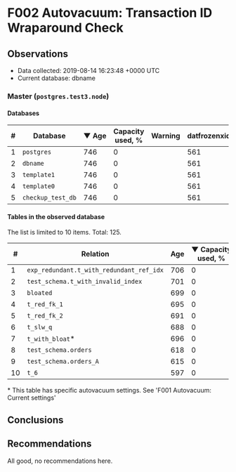 # F002 Autovacuum: Transaction ID Wraparound Check #

## Observations ##
- Data collected: 2019-08-14 16:23:48 +0000 UTC
- Current database: dbname




### Master (`postgres.test3.node`) ###


#### Databases ####


| \# | Database | &#9660;&nbsp;Age | Capacity used, % | Warning | datfrozenxid |
|--|--------|-----|------------------|---------|--------------|
| 1 |`postgres`|746 |0 |  |561 |
| 2 |`dbname`|746 |0 |  |561 |
| 3 |`template1`|746 |0 |  |561 |
| 4 |`template0`|746 |0 |  |561 |
| 5 |`checkup_test_db`|746 |0 |  |561 |


#### Tables in the observed database ####
The list is limited to 10 items. Total: 125.

| \# | Relation | Age | &#9660;&nbsp;Capacity used, % | Warning |rel_relfrozenxid | toast_relfrozenxid |
|---|-------|-----|------------------|---------|-----------------|--------------------|
| 1 |`exp_redundant.t_with_redundant_ref_idx` |706 |0 |  |601 |0 |
| 2 |`test_schema.t_with_invalid_index` |701 |0 |  |606 |0 |
| 3 |`bloated` |699 |0 |  |608 |0 |
| 4 |`t_red_fk_1` |695 |0 |  |612 |0 |
| 5 |`t_red_fk_2` |691 |0 |  |616 |0 |
| 6 |`t_slw_q` |688 |0 |  |619 |0 |
| 7 |`t_with_bloat`\* |696 |0 |  |611 |0 |
| 8 |`test_schema.orders` |618 |0 |  |689 |0 |
| 9 |`test_schema.orders_A` |615 |0 |  |692 |0 |
| 10 |`t_6` |597 |0 |  |710 |0 |


\* This table has specific autovacuum settings. See 'F001 Autovacuum: Current settings'


## Conclusions ##
 


## Recommendations ##
  All good, no recommendations here.
 

